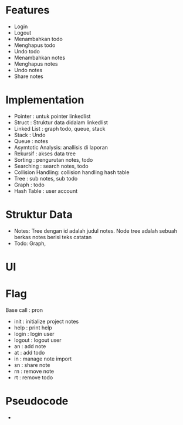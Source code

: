# Features
  - Login
  - Logout
  - Menambahkan todo
  - Menghapus todo
  - Undo todo
  - Menambahkan notes
  - Menghapus notes
  - Undo notes
  - Share notes

# Implementation
  - Pointer           : untuk pointer linkedlist
  - Struct            : Struktur data didalam linkedlist
  - Linked List       : graph todo, queue, stack
  - Stack             : Undo
  - Queue             : notes
  - Asymtotic Analysis: anallisis di laporan
  - Rekursif          : akses data tree
  - Sorting           : pengurutan notes, todo
  - Searching         : search notes, todo
  - Collision Handling: collision handling hash table
  - Tree              : sub notes, sub todo
  - Graph             : todo
  - Hash Table        : user account

# Struktur Data
  - Notes: Tree dengan id adalah judul notes. Node tree adalah sebuah berkas notes berisi teks catatan
  - Todo: Graph, 


# UI

# Flag
Base call   : pron
  - init    : initialize project notes
  - help    : print help
  - login   : login user
  - logout  : logout user
  - an      : add note
  - at      : add todo
  - in      : manage note import
  - sn      : share note
  - rn      : remove note
  - rt      : remove todo


# Pseudocode
  - 
